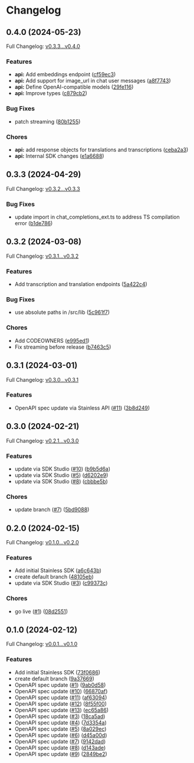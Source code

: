 # Changelog

## 0.4.0 (2024-05-23)

Full Changelog: [v0.3.3...v0.4.0](https://github.com/adminai/adminai-typescript/compare/v0.3.3...v0.4.0)

### Features

* **api:** Add embeddings endpoint ([cf59ec3](https://github.com/adminai/adminai-typescript/commit/cf59ec37bff37cb923eb389126f17931fcf97e2e))
* **api:** Add support for image_url in chat user messages ([a8f7743](https://github.com/adminai/adminai-typescript/commit/a8f7743e3663de628247df3a655938b3ed53231a))
* **api:** Define OpenAI-compatible models ([29fe116](https://github.com/adminai/adminai-typescript/commit/29fe116c88ad0d3c28562581f0929090833861ad))
* **api:** Improve types ([c879cb2](https://github.com/adminai/adminai-typescript/commit/c879cb29871aa247a60b984874ffca40a9ae924c))


### Bug Fixes

* patch streaming ([80b1255](https://github.com/adminai/adminai-typescript/commit/80b12555fcffd58bfd760b993e8bc3dcebfdbe6b))


### Chores

* **api:** add response objects for translations and transcriptions ([ceba2a3](https://github.com/adminai/adminai-typescript/commit/ceba2a3c7a398c25cd47f6cc42f655822877c53a))
* **api:** Internal SDK changes ([e1a6688](https://github.com/adminai/adminai-typescript/commit/e1a66880ec8843f5b9e62526ed31fbe34345a293))

## 0.3.3 (2024-04-29)

Full Changelog: [v0.3.2...v0.3.3](https://github.com/adminai/adminai-typescript/compare/v0.3.2...v0.3.3)

### Bug Fixes

* update import in chat_completions_ext.ts to address TS compilation error ([b1de786](https://github.com/adminai/adminai-typescript/commit/b1de7862495bd76b50b9b596d94bd5d7f2143f57))

## 0.3.2 (2024-03-08)

Full Changelog: [v0.3.1...v0.3.2](https://github.com/adminai/adminai-typescript/compare/v0.3.1...v0.3.2)

### Features

* Add transcription and translation endpoints ([5a422c4](https://github.com/adminai/adminai-typescript/commit/5a422c4f2c4d92d5a525ee63d674c92aff4990bb))


### Bug Fixes

* use absolute paths in /src/lib ([5c961f7](https://github.com/adminai/adminai-typescript/commit/5c961f7233ce5e4cfd32d3edcb9a845df7014b89))


### Chores

* Add CODEOWNERS ([e995ed1](https://github.com/adminai/adminai-typescript/commit/e995ed1214237379a1e4819a61876113e81a456b))
* Fix streaming before release ([b7463c5](https://github.com/adminai/adminai-typescript/commit/b7463c5690613c2142e10f3eb549e87471aea367))

## 0.3.1 (2024-03-01)

Full Changelog: [v0.3.0...v0.3.1](https://github.com/adminai/adminai-typescript/compare/v0.3.0...v0.3.1)

### Features

* OpenAPI spec update via Stainless API ([#11](https://github.com/adminai/adminai-typescript/issues/11)) ([3b8d249](https://github.com/adminai/adminai-typescript/commit/3b8d249e4bb70d960447bb1667b59e30baec1853))

## 0.3.0 (2024-02-21)

Full Changelog: [v0.2.1...v0.3.0](https://github.com/adminai/adminai-typescript/compare/v0.2.1...v0.3.0)

### Features

* update via SDK Studio ([#10](https://github.com/adminai/adminai-typescript/issues/10)) ([b9b5d6a](https://github.com/adminai/adminai-typescript/commit/b9b5d6af6cc2a37f404ec6685a9b950d9703cec5))
* update via SDK Studio ([#5](https://github.com/adminai/adminai-typescript/issues/5)) ([d6202e9](https://github.com/adminai/adminai-typescript/commit/d6202e9b12fa79c69fbe65c58fc716cd464f52f0))
* update via SDK Studio ([#8](https://github.com/adminai/adminai-typescript/issues/8)) ([cbbbe5b](https://github.com/adminai/adminai-typescript/commit/cbbbe5b357ff8673b3d310010d4c66ff5389bfa2))


### Chores

* update branch ([#7](https://github.com/adminai/adminai-typescript/issues/7)) ([5bd9088](https://github.com/adminai/adminai-typescript/commit/5bd9088546ebcfc0f857a3630fecf35f714d53a9))

## 0.2.0 (2024-02-15)

Full Changelog: [v0.1.0...v0.2.0](https://github.com/adminai/adminai-node/compare/v0.1.0...v0.2.0)

### Features

* Add initial Stainless SDK ([a6c643b](https://github.com/adminai/adminai-node/commit/a6c643bfc3b59145b1441fe927798de63b935992))
* create default branch ([48105eb](https://github.com/adminai/adminai-node/commit/48105eb898d6cc13c9fdd7e96989d657d9d30f4e))
* update via SDK Studio ([#3](https://github.com/adminai/adminai-node/issues/3)) ([c99373c](https://github.com/adminai/adminai-node/commit/c99373cdfd6b94a9d9346cf717a5354b378dc2f1))


### Chores

* go live ([#1](https://github.com/adminai/adminai-node/issues/1)) ([08d2551](https://github.com/adminai/adminai-node/commit/08d2551190a07ff8619ddc85a083eb130a33ff0b))

## 0.1.0 (2024-02-12)

Full Changelog: [v0.0.1...v0.1.0](https://github.com/definitive-io/adminaicloud-node/compare/v0.0.1...v0.1.0)

### Features

* Add initial Stainless SDK ([73f0686](https://github.com/definitive-io/adminaicloud-node/commit/73f0686f4dc84d332cf0eb072cad15dbd8594dea))
* create default branch ([9a37669](https://github.com/definitive-io/adminaicloud-node/commit/9a376697847c0e7d9463cf5ad55ff469f59577cb))
* OpenAPI spec update ([#1](https://github.com/definitive-io/adminaicloud-node/issues/1)) ([9ab0d58](https://github.com/definitive-io/adminaicloud-node/commit/9ab0d580b2c9fa77b8e60a61e7711c605cb24f48))
* OpenAPI spec update ([#10](https://github.com/definitive-io/adminaicloud-node/issues/10)) ([66870af](https://github.com/definitive-io/adminaicloud-node/commit/66870afc708e452df9d75487cfec39c73c883adf))
* OpenAPI spec update ([#11](https://github.com/definitive-io/adminaicloud-node/issues/11)) ([af63094](https://github.com/definitive-io/adminaicloud-node/commit/af630946df953c20cb6ddd9dbbcef70a016c4147))
* OpenAPI spec update ([#12](https://github.com/definitive-io/adminaicloud-node/issues/12)) ([8f55f00](https://github.com/definitive-io/adminaicloud-node/commit/8f55f00afa2efe4d41a969ac92cc7302686ea9fe))
* OpenAPI spec update ([#13](https://github.com/definitive-io/adminaicloud-node/issues/13)) ([ec65a86](https://github.com/definitive-io/adminaicloud-node/commit/ec65a86b21d632d8785ea86c83d9ea8fbd49997b))
* OpenAPI spec update ([#3](https://github.com/definitive-io/adminaicloud-node/issues/3)) ([18ca5ad](https://github.com/definitive-io/adminaicloud-node/commit/18ca5ad6efa200b8dc000603a3c1d2c4b64a1a7c))
* OpenAPI spec update ([#4](https://github.com/definitive-io/adminaicloud-node/issues/4)) ([7d3354a](https://github.com/definitive-io/adminaicloud-node/commit/7d3354ad7a086e6b935934d09052086e9ca5161b))
* OpenAPI spec update ([#5](https://github.com/definitive-io/adminaicloud-node/issues/5)) ([8a029ec](https://github.com/definitive-io/adminaicloud-node/commit/8a029ec0f29d7a544d4c6ad88ed2d5856df77ed8))
* OpenAPI spec update ([#6](https://github.com/definitive-io/adminaicloud-node/issues/6)) ([d45a00d](https://github.com/definitive-io/adminaicloud-node/commit/d45a00d6d2d7ec67302e5bce0eba89d85998dd75))
* OpenAPI spec update ([#7](https://github.com/definitive-io/adminaicloud-node/issues/7)) ([9142dad](https://github.com/definitive-io/adminaicloud-node/commit/9142dade7bb345f47e348f300be2fd7beaa7e7d7))
* OpenAPI spec update ([#8](https://github.com/definitive-io/adminaicloud-node/issues/8)) ([d143ade](https://github.com/definitive-io/adminaicloud-node/commit/d143ade1cec62b4261d1661f62cb7c88f2cd22fb))
* OpenAPI spec update ([#9](https://github.com/definitive-io/adminaicloud-node/issues/9)) ([2849be2](https://github.com/definitive-io/adminaicloud-node/commit/2849be292711a6f8bf597458aa80e37ecc8e9716))
